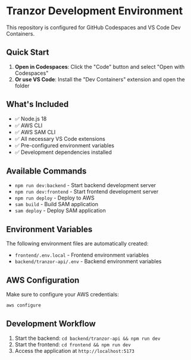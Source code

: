 # Tranzor Development Environment

This repository is configured for GitHub Codespaces and VS Code Dev Containers.

## Quick Start

1. **Open in Codespaces**: Click the "Code" button and select "Open with Codespaces"
2. **Or use VS Code**: Install the "Dev Containers" extension and open the folder

## What's Included

- ✅ Node.js 18
- ✅ AWS CLI
- ✅ AWS SAM CLI
- ✅ All necessary VS Code extensions
- ✅ Pre-configured environment variables
- ✅ Development dependencies installed

## Available Commands

- `npm run dev:backend` - Start backend development server
- `npm run dev:frontend` - Start frontend development server
- `npm run deploy` - Deploy to AWS
- `sam build` - Build SAM application
- `sam deploy` - Deploy SAM application

## Environment Variables

The following environment files are automatically created:
- `frontend/.env.local` - Frontend environment variables
- `backend/tranzor-api/.env` - Backend environment variables

## AWS Configuration

Make sure to configure your AWS credentials:
```bash
aws configure
```

## Development Workflow

1. Start the backend: `cd backend/tranzor-api && npm run dev`
2. Start the frontend: `cd frontend && npm run dev`
3. Access the application at `http://localhost:5173`
